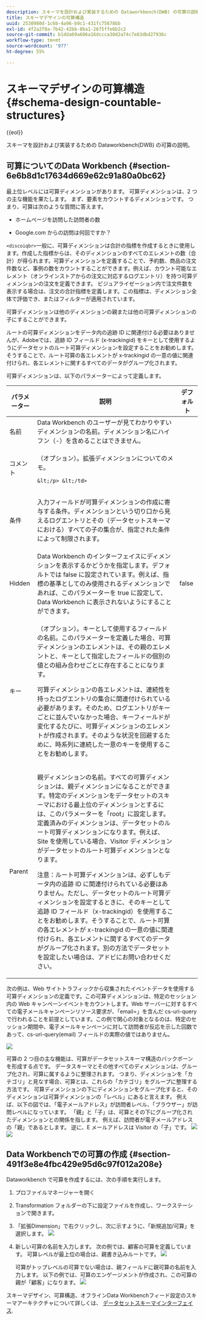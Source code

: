 ```yaml
---
description: スキーマを設計および実装するための Dataworkbench(DWB) の可算の説明。
title: スキーマデザインの可算構造
uuid: 2530980d-1c6b-4a96-b9c1-431fc75678bb
exl-id: 4f2a2f8a-7b42-42bb-8ba1-2675ffe6b2c2
source-git-commit: b1dda69a606a16dccca30d2a74c7e63dbd27936c
workflow-type: tm+mt
source-wordcount: '977'
ht-degree: 55%

---
```


# スキーマデザインの可算構造{#schema-design-countable-structures}

{{eol}}

スキーマを設計および実装するための Dataworkbench(DWB) の可算の説明。

## 可算についてのData Workbench {#section-6e6b8d1c17634d669e62c91a80a0bc62}

最上位レベルには可算ディメンションがあります。 可算ディメンションは、2 つの主な機能を果たします。 まず、要素をカウントするディメンションです。 つまり、可算は次のような質問に答えます。

* ホームページを訪問した訪問者の数

* Google.com からの訪問は何回ですか？

`<discoiqbr>`一般に、可算ディメンションは合計の指標を作成するときに使用します。作成した指標からは、そのディメンションのすべてのエレメントの数（合計）が得られます。可算ディメンションを定義することで、予約数、商品の注文件数など、事例の数をカウントすることができます。例えば、カウント可能なエレメント（オンラインストアからの注文に対応するログエントリ）を持つ可算ディメンションの注文を定義できます。 ビジュアライゼーション内で注文件数を表示する場合は、注文の合計指標を定義します。この指標は、ディメンション全体で評価でき、またはフィルターが適用されています。

可算ディメンションは他のディメンションの親または他の可算ディメンションの子にすることができます。

ルートの可算ディメンションをデータ内の追跡 ID に関連付ける必要はありませんが、Adobeでは、追跡 ID フィールド (x-trackingid) をキーとして使用するようにデータセットのルート可算ディメンションを設定することをお勧めします。 そうすることで、ルート可算の各エレメントが x-trackingid の一意の値に関連付けられ、各エレメントに関するすべてのデータがグループ化されます。

可算ディメンションは、以下のパラメーターによって定義します。

<table id="table_5E00B72CFDD645368ADCC25AB9B5E53D"> 
 <thead> 
  <tr> 
   <th colname="col1" class="entry"> パラメーター </th> 
   <th colname="col2" class="entry"> 説明 </th> 
   <th colname="col3" class="entry"> デフォルト </th> 
  </tr>
 </thead>
 <tbody> 
  <tr> 
   <td colname="col1"> 名前 </td> 
   <td colname="col2"> Data Workbench のユーザーが見てわかりやすいディメンションの名前。ディメンション名にハイフン（-）を含めることはできません。 </td> 
   <td colname="col3"> </td> 
  </tr> 
  <tr> 
   <td colname="col1"> <p>コメント </p> </td> 
   <td colname="col2"> <p>（オプション）。拡張ディメンションについてのメモ。

    &lt;/p> &lt;/td>
<td colname="col3"> </td> 
  </tr> 
  <tr> 
   <td colname="col1"> <p>条件 </p> </td> 
   <td colname="col2"> <p>入力フィールドが可算ディメンションの作成に寄与する条件。ディメンションという切り口から見えるログエントリとその（データセットスキーマにおける）すべての子の集合が、指定された条件によって制限されます。 </p> </td> 
   <td colname="col3"> </td> 
  </tr> 
  <tr> 
   <td colname="col1"> Hidden </td> 
   <td colname="col2"> Data Workbench のインターフェイスにディメンションを表示するかどうかを指定します。デフォルトでは false に設定されています。例えば、指標の基準としてのみ使用されるディメンションであれば、このパラメーターを true に設定して、Data Workbench に表示されないようにすることができます。 </td> 
   <td colname="col3"> false </td> 
  </tr> 
  <tr> 
   <td colname="col1"> キー </td> 
   <td colname="col2"> <p>（オプション）。キーとして使用するフィールドの名前。このパラメーターを定義した場合、可算ディメンションのエレメントは、その親のエレメントと、キーとして指定したフィールドの個別の値との組み合わせごとに存在することになります。 </p> <p>可算ディメンションの各エレメントは、連続性を持ったログエントリの集合に関連付けられている必要があります。そのため、ログエントリがキーごとに並んでいなかった場合、キーフィールドが変化するたびに、可算ディメンションのエレメントが作成されます。そのような状況を回避するために、時系列に連続した一意のキーを使用することをお勧めします。 </p> </td> 
   <td colname="col3"> </td> 
  </tr> 
  <tr> 
   <td colname="col1"> Parent </td> 
   <td colname="col2"> <p> 親ディメンションの名前。すべての可算ディメンションは、親ディメンションになることができます。特定のディメンションをデータセットのスキーマにおける最上位のディメンションとするには、このパラメーターを「root」に設定します。定義済みのディメンションは、データセットのルート可算ディメンションになります。例えば、Site を使用している場合、Visitor ディメンションがデータセットのルート可算ディメンションとなります。 </p> <p>注意：ルート可算ディメンションは、必ずしもデータ内の追跡 ID に関連付けられている必要はありません。ただし、データセットのルート可算ディメンションを設定するときに、そのキーとして追跡 ID フィールド（x-trackingid）を使用することをお勧めします。そうすることで、ルート可算の各エレメントが x-trackingid の一意の値に関連付けられ、各エレメントに関するすべてのデータがグループ化されます。別の方法でデータセットを設定したい場合は、アドビにお問い合わせください。 </p> </td> 
   <td colname="col3"> </td> 
  </tr> 
 </tbody> 
</table>

次の例は、Web サイトトラフィックから収集されたイベントデータを使用する可算ディメンションの定義です。この可算ディメンションは、特定のセッション内の Web キャンペーンイベントをカウントします。Web サーバーに対するすべての電子メールキャンペーンリソース要求が、「email=」を含んだ cs-uri-query で行われることを前提としています。この例で関心の対象となるのは、特定のセッション期間中、電子メールキャンペーンに対して訪問者が反応を示した回数であって、cs-uri-query(email) フィールドの実際の値ではありません。

![](assets/dwb_impl_arch_1.png)

可算の 2 つ目の主な機能は、可算がデータセットスキーマ構造のバックボーンを形成する点です。 データスキーマとその他すべてのディメンションは、グループ化され、可算に属するように整理されます。 つまり、ディメンションを「カテゴリ」と見なす場合、可算とは、これらの「カテゴリ」をグループに整理する方法です。
可算ディメンションの下にディメンションをグループ化すると、そのディメンションは可算ディメンションの「レベル」にあると言えます。 例えば、以下の図では、「電子メールアドレス」が訪問者レベル、「ブラウザー」が訪問レベルになっています。 「親」と「子」は、可算とその下にグループ化されたディメンションとの関係を指します。 例えば、訪問者が電子メールアドレスの「親」であるとします。 逆に、E メールアドレスは Visitor の「子」です。 ![](assets/dwb_impl_arch_2.png) ![](assets/dwb_impl_arch_3.png)

## Data Workbenchでの可算の作成 {#section-491f3e8e4fbc429e95d6c97f012a208e}

Dataworkbench で可算を作成するには、次の手順を実行します。

1. プロファイルマネージャーを開く
1. Transformation フォルダーの下に設定ファイルを作成し、ワークステーションで開きます。
1. 「拡張Dimension」で右クリックし、次に示すように、「新規追加/可算」を選択します。 ![](assets/dwb_impl_arch_4.png)

1. 新しい可算の名前を入力します。 次の例では、顧客の可算を定義しています。 可算レベルが最上位の場合は、親書き込みルートです。 ![](assets/dwb_impl_arch_5.png)

   可算がトップレベルの可算でない場合は、親フィールドに親可算の名前を入力します。 以下の例では、可算のエンゲージメントが作成され、この可算の親が「顧客」になります。 ![](assets/dwb_impl_arch_5.png)

スキーマデザイン、可算構造、オフラインData Workbenchフィード設定のスキーマアーキテクチャについて詳しくは、 [データセットスキーマインターフェイス](https://experienceleague.adobe.com/docs/data-workbench/using/client/admin-ui/c-dtst-sch-intrf.html).
